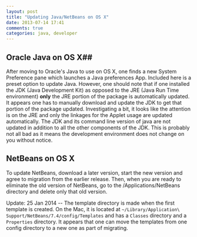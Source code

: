 ```yaml
---
layout: post
title: "Updating Java/NetBeans on OS X"
date: 2013-07-14 17:41
comments: true
categories: java, developer
---
```

## Oracle Java on OS X##

After moving to Oracle's Java to use on OS X, one finds a new System
Preference pane which launches a Java preferences App.  Included here is a
preset option to update Java.  However, one should note that if one installed
the JDK (Java Development Kit) as opposed to the JRE (Java Run Time
environment) **only** the JRE portion of the package is automatically updated.
It appears one has to manually download and update the JDK to get that portion
of the package updated.  Investigating a bit, it  looks like the attention is
on the JRE and only the linkages for the Applet usage are updated
automatically.  The JDK and its command line version of java are not updated
in addition to all the other components of the JDK.  This is probably not all
bad as it means the development environment does not change on you without
notice.

## NetBeans on OS X ##

To update NetBeans, download a later version, start the new version and agree
to migration from  the earlier release.  Then, when you are ready to eliminate
the old version of NetBeans, go to the /Applications/NetBeans directory and
delete only that old version.

Update:  25 Jan 2014 -- The template directory is made when the first
template is created.  On the Mac, it is located at `~/Library/Application\ Support/NetBeans/7.4/config/Templates`
and has a `Classes` directory and a `Properties` directory.  It appears that one can move the templates
from one config directory to a new one as part of migrating.
